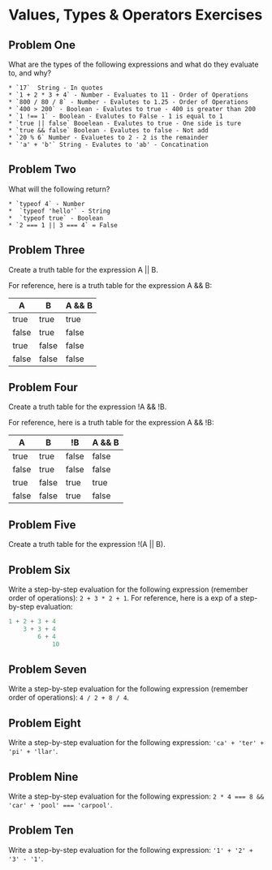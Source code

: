 # Values, Types & Operators Exercises

## Problem One

What are the types of the following expressions and what do they evaluate to, and why?
```
* `17`  String - In quotes
* `1 + 2 * 3 + 4` - Number - Evaluates to 11 - Order of Operations
* `800 / 80 / 8` - Number - Evalutes to 1.25 - Order of Operations
* `400 > 200` - Boolean - Evalutes to true - 400 is greater than 200
* `1 !== 1` - Boolean - Evalutes to False - 1 is equal to 1
* `true || false` Booelean - Evalutes to true - One side is ture
* `true && false` Boolean - Evalutes to false - Not add
* `20 % 6` Number - Evaluetes to 2 - 2 is the remainder
* `'a' + 'b'` String - Evalutes to 'ab' - Concatination
```
## Problem Two

What will the following return?
```
* `typeof 4` - Number
*  `typeof 'hello'` - String
*  `typeof true` - Boolean 
* `2 === 1 || 3 === 4` = False
```
## Problem Three

Create a truth table for the expression A || B.

For reference, here is a truth table for the expression A && B:



|   A   |   B   | A && B | 
|-------|-------|--------|
| true  | true  | true  |
| false | true  | false |
| true  | false | false |
| false | false | false | 


## Problem Four

Create a truth table for the expression !A && !B.

For reference, here is a truth table for the expression A && !B:



|   A   |   B   |   !B   | A && B | 
|-------|-------|--------|--------|
| true  | true  | false  | false |
| false | true  | false  | false |
| true  | false | true   | true  |
| false | false |  true  | false | 

## Problem Five

Create a truth table for the expression !(A || B).

## Problem Six

Write a step-by-step evaluation for the following expression (remember order of operations): `2 + 3 * 2 + 1`.
  For reference, here is a exp of a step-by-step evaluation: 
  ```js
  1 + 2 + 3 + 4  
      3 + 3 + 4
          6 + 4
              10
  ```
  
 ## Problem Seven
 
 Write a step-by-step evaluation for the following expression (remember order of operations): `4 / 2 + 8 / 4`.
 
 ## Problem Eight
 
 Write a step-by-step evaluation for the following expression: `'ca' + 'ter' + 'pi' + 'llar'`.
 
 ## Problem Nine
 
 Write a step-by-step evaluation for the following expression: `2 * 4 === 8 && 'car' + 'pool' === 'carpool'`.
 
 ## Problem Ten
 
  Write a step-by-step evaluation for the following expression: `'1' + '2' + '3' - '1'`.

  
